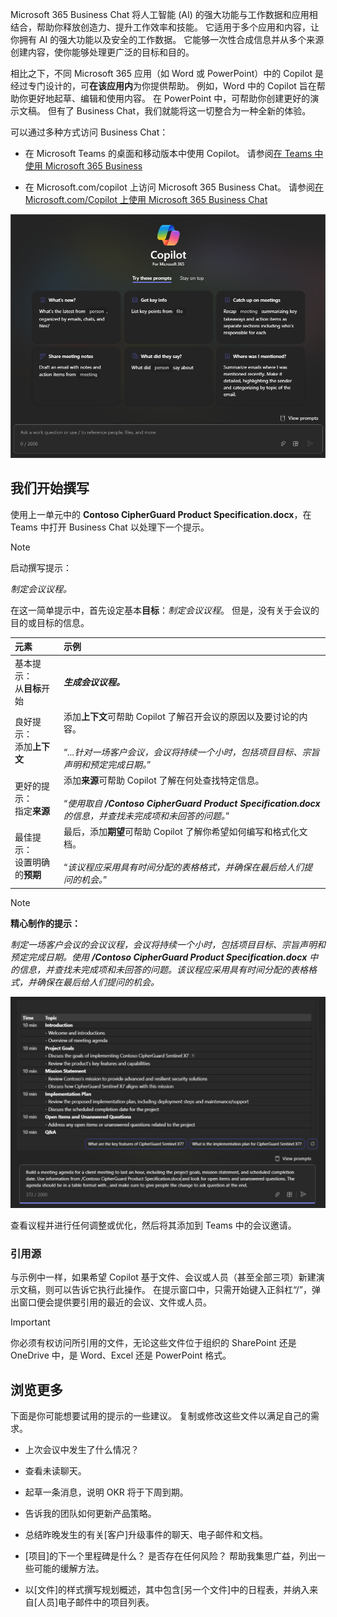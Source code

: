 Microsoft 365 Business Chat 将人工智能 (AI) 的强大功能与工作数据和应用相结合，帮助你释放创造力、提升工作效率和技能。 它适用于多个应用和内容，让你拥有 AI 的强大功能以及安全的工作数据。 它能够一次性合成信息并从多个来源创建内容，使你能够处理更广泛的目标和目的。

相比之下，不同 Microsoft 365 应用（如 Word 或 PowerPoint）中的 Copilot 是经过专门设计的，可**在该应用内**为你提供帮助。 例如，Word 中的 Copilot 旨在帮助你更好地起草、编辑和使用内容。 在 PowerPoint 中，可帮助你创建更好的演示文稿。 但有了 Business Chat，我们就能将这一切整合为一种全新的体验。

可以通过多种方式访问 Business Chat：

- 在 Microsoft Teams 的桌面和移动版本中使用 Copilot。 请参阅[在 Teams 中使用 Microsoft 365 Business](https://support.microsoft.com/topic/open-microsoft-365-chat-in-teams-c6de0a62-4f9e-479d-b5f2-af036e342181)

- 在 Microsoft.com/copilot 上访问 Microsoft 365 Business Chat。 请参阅[在 Microsoft.com/Copilot 上使用 Microsoft 365 Business Chat](https://support.microsoft.com/topic/use-microsoft-365-chat-at-microsoft365-com-or-in-the-microsoft-365-office-app-4a2538f9-962f-4c7c-a368-f6006bc13d6f)

![Teams 中 Copilot 聊天体验的屏幕截图](../media/copilot-chat-experience-teams.png)

## 我们开始撰写

使用上一单元中的 **Contoso CipherGuard Product Specification.docx**，在 Teams 中打开 Business Chat 以处理下一个提示。

> [!NOTE]
> 启动撰写提示：
>
> _制定会议议程。_

在这一简单提示中，首先设定基本**目标**：_制定会议议程_。 但是，没有关于会议的目的或目标的信息。

| 元素 | 示例 |
| :------ | :------- |
| 基本提示： <br>从**目标**开始 | **_生成会议议程。_** |
| 良好提示： <br>添加**上下文** | 添加**上下文**可帮助 Copilot 了解召开会议的原因以及要讨论的内容。<br><br>“_...针对一场客户会议，会议将持续一个小时，包括项目目标、宗旨声明和预定完成日期。_” |
| 更好的提示： <br>指定**来源** | 添加**来源**可帮助 Copilot 了解在何处查找特定信息。<br><br>“_使用取自 **/Contoso CipherGuard Product Specification.docx** 的信息，并查找未完成项和未回答的问题。_” |
| 最佳提示： <br>设置明确的**预期** | 最后，添加**期望**可帮助 Copilot 了解你希望如何编写和格式化文档。<br><br>“_该议程应采用具有时间分配的表格格式，并确保在最后给人们提问的机会。_” |

> [!NOTE]
> **精心制作的提示：**
>
> _制定一场客户会议的会议议程，会议将持续一个小时，包括项目目标、宗旨声明和预定完成日期。使用 **/Contoso CipherGuard Product Specification.docx** 中的信息，并查找未完成项和未回答的问题。该议程应采用具有时间分配的表格格式，并确保在最后给人们提问的机会。_

[![在 Teams 中使用 Copilot 进行 Graph 辅助聊天时，对照示例文档精心制作的提示结果的屏幕截图。](../media/copilot-chat-draft-agenda-teams.png)](../media/copilot-chat-draft-agenda-teams.png#lightbox)

查看议程并进行任何调整或优化，然后将其添加到 Teams 中的会议邀请。

### 引用源

与示例中一样，如果希望 Copilot 基于文件、会议或人员（甚至全部三项）新建演示文稿，则可以告诉它执行此操作。 在提示窗口中，只需开始键入正斜杠“/”，弹出窗口便会提供要引用的最近的会议、文件或人员。

> [!IMPORTANT]
> 你必须有权访问所引用的文件，无论这些文件位于组织的 SharePoint 还是 OneDrive 中，是 Word、Excel 还是 PowerPoint 格式。

## 浏览更多

下面是你可能想要试用的提示的一些建议。 复制或修改这些文件以满足自己的需求。

- 上次会议中发生了什么情况？

- 查看未读聊天。

- 起草一条消息，说明 OKR 将于下周到期。

- 告诉我的团队如何更新产品策略。

- 总结昨晚发生的有关[客户]升级事件的聊天、电子邮件和文档。

- [项目]的下一个里程碑是什么？ 是否存在任何风险？ 帮助我集思广益，列出一些可能的缓解方法。

- 以[文件]的样式撰写规划概述，其中包含[另一个文件]中的日程表，并纳入来自[人员]电子邮件中的项目列表。 
